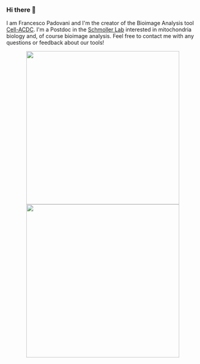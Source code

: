 ### Hi there 👋

I am Francesco Padovani and I'm the creator of the Bioimage Analysis tool [Cell-ACDC](https://github.com/SchmollerLab/Cell_ACDC). I'm a Postdoc in the [Schmoller Lab](https://www.helmholtz-munich.de/en/ife/research-groups/schmoller-lab) interested in mitochondria biology and, of course bioimage analysis. Feel free to contact me with any questions or feedback about our tools!<br>

<p align = "center">
  <img src = "https://github-readme-stats.vercel.app/api?username=ElpadoCan&show_icons=true&" width = 400>
  <img src = "https://github-readme-streak-stats.herokuapp.com?user=ElpadoCan&hide_border=true" width = 400>
</p>

<!--
**ElpadoCan/ElpadoCan** is a ✨ _special_ ✨ repository because its `README.md` (this file) appears on your GitHub profile.

Here are some ideas to get you started:

- 🔭 I’m currently working on ...
- 🌱 I’m currently learning ...
- 👯 I’m looking to collaborate on ...
- 🤔 I’m looking for help with ...
- 💬 Ask me about ...
- 📫 How to reach me: ...
- 😄 Pronouns: ...
- ⚡ Fun fact: ...
-->
